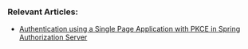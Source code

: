 
### Relevant Articles:
- [Authentication using a Single Page Application with PKCE in Spring Authorization Server](https://www.baeldung.com/spring-authentication-single-page-application-pkce)
